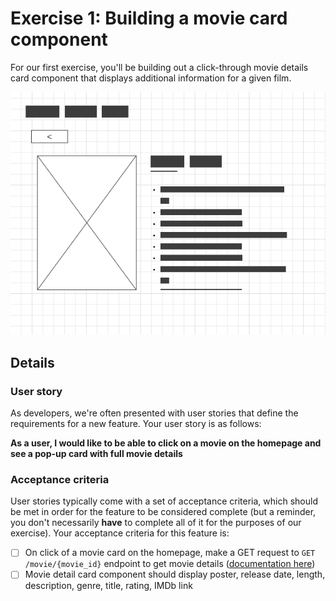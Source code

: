 # Exercise 1: Building a movie card component

For our first exercise, you'll be building out a click-through movie details card component that displays additional information for a given film.

![movie details page](../docs/assets/movie_detail.png)

## Details

### User story

As developers, we're often presented with user stories that define the requirements for a new feature. Your user story is as follows:

**As a user, I would like to be able to click on a movie on the homepage and see a pop-up card with full movie details**

### Acceptance criteria

User stories typically come with a set of acceptance criteria, which should be met in order for the feature to be considered complete (but a reminder, you don't necessarily **have** to complete all of it for the purposes of our exercise). Your acceptance criteria for this feature is:

- [ ] On click of a movie card on the homepage, make a GET request to `GET /movie/{movie_id}` endpoint to get movie details ([documentation here](https://developers.themoviedb.org/3/movies/get-movie-details))
- [ ] Movie detail card component should display poster, release date, length, description, genre, title, rating, IMDb link
